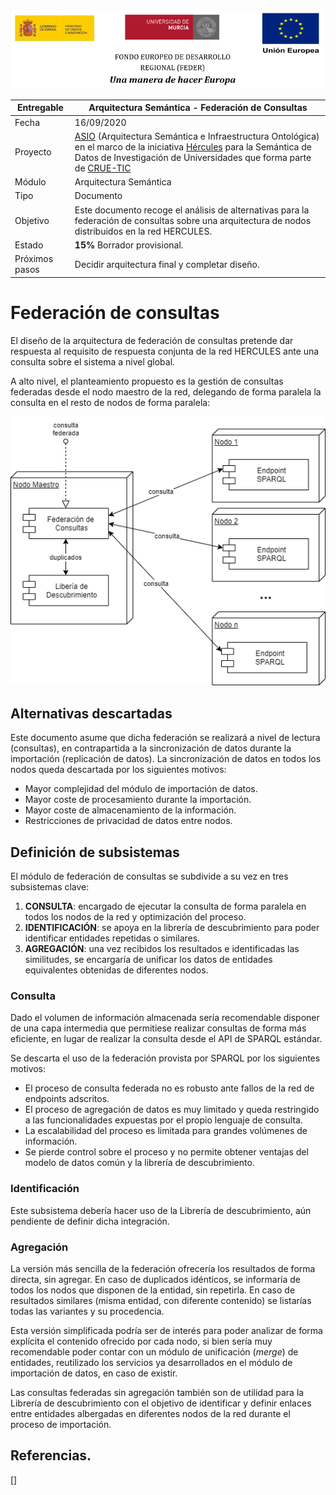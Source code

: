 ![](./images/logos_feder.png)

| Entregable     | Arquitectura Semántica - Federación de Consultas             |
| -------------- | ------------------------------------------------------------ |
| Fecha          | 16/09/2020                                                   |
| Proyecto       | [ASIO](https://www.um.es/web/hercules/proyectos/asio) (Arquitectura Semántica e Infraestructura Ontológica) en el marco de la iniciativa [Hércules](https://www.um.es/web/hercules/) para la Semántica de Datos de Investigación de Universidades que forma parte de [CRUE-TIC](https://tic.crue.org/hercules/) |
| Módulo         | Arquitectura Semántica                                       |
| Tipo           | Documento                                                    |
| Objetivo       | Este documento recoge el análisis de alternativas para la federación de consultas sobre una arquitectura de nodos distribuidos en la red HERCULES. |
| Estado         | **15%** Borrador provisional.                                |
| Próximos pasos | Decidir arquitectura final y completar diseño.               |

# Federación de consultas

El diseño de la arquitectura de federación de consultas pretende dar respuesta al requisito de respuesta conjunta de la red HERCULES ante una consulta sobre el sistema a nivel global.

A alto nivel, el planteamiento propuesto es la gestión de consultas federadas desde el nodo maestro de la red, delegando de forma paralela la consulta en el resto de nodos de forma paralela:

![](./images/ASIO_Izertis_Federación.png)

## Alternativas descartadas

Este documento asume que dicha federación se realizará a nivel de lectura (consultas), en contrapartida a la sincronización de datos durante la importación (replicación de datos). La sincronización de datos en todos los nodos queda descartada por los siguientes motivos:

- Mayor complejidad del módulo de importación de datos.
- Mayor coste de procesamiento durante la importación.
- Mayor coste de almacenamiento de la información.
- Restricciones de privacidad de datos entre nodos.

## Definición de subsistemas

El módulo de federación de consultas se subdivide a su vez en tres subsistemas clave:

1. **CONSULTA**: encargado de ejecutar la consulta de forma paralela en todos los nodos de la red y optimización del proceso.
2. **IDENTIFICACIÓN**: se apoya en la librería de descubrimiento para poder identificar entidades repetidas o similares.
3. **AGREGACIÓN**: una vez recibidos los resultados e identificadas las similitudes, se encargaría de unificar los datos de entidades equivalentes obtenidas de diferentes nodos.

### Consulta

Dado el volumen de información almacenada sería recomendable disponer de una capa intermedia que permitiese realizar consultas de forma más eficiente, en lugar de realizar la consulta desde el API de SPARQL estándar. 

Se descarta el uso de la federación provista por SPARQL por los siguientes motivos:

- El proceso de consulta federada no es robusto ante fallos de la red de endpoints adscritos.
- El proceso de agregación de datos es muy limitado y queda restringido a las funcionalidades expuestas por el propio lenguaje de consulta.
- La escalabilidad del proceso es limitada para grandes volúmenes de información.
- Se pierde control sobre el proceso y no permite obtener ventajas del modelo de datos común y la librería de descubrimiento.

### Identificación

Este subsistema debería hacer uso de la Librería de descubrimiento, aún pendiente de definir dicha integración.

### Agregación

La versión más sencilla de la federación ofrecería los resultados de forma directa, sin agregar. En caso de duplicados idénticos, se informaría de todos los nodos que disponen de la entidad, sin repetirla. En caso de resultados similares (misma entidad, con diferente contenido) se listarías todas las variantes y su procedencia.

Esta versión simplificada podría ser de interés para poder analizar de forma explícita el contenido ofrecido por cada nodo, si bien sería muy recomendable poder contar con un módulo de unificación (*merge*) de entidades, reutilizado los servicios ya desarrollados en el módulo de importación de datos, en caso de existir.

Las consultas federadas sin agregación también son de utilidad para la Librería de descubrimiento con el objetivo de identificar y definir enlaces entre entidades albergadas en diferentes nodos de la red durante el proceso de importación. 

## Referencias. 

[]

